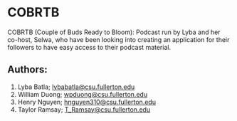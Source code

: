 # COBRTB
COBRTB (Couple of Buds Ready to Bloom): Podcast run by Lyba and her co-host, Selwa, who have been looking into creating an application for their followers to have easy access to their podcast material.

## Authors:

1. Lyba Batla; lybabatla@csu.fullerton.edu
2. William Duong; wpduong@csu.fullerton.edu
3. Henry Nguyen; hnguyen310@csu.fullerton.edu
4. Taylor Ramsay; T_Ramsay@csu.fullerton.edu
